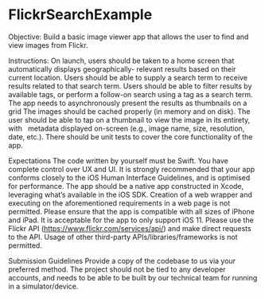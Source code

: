 # FlickrSearchExample
Objective:
Build a basic image viewer app that allows the user to find and view images from Flickr.

Instructions:
On launch, users should be taken to a home screen that automatically displays geographically- relevant results based on their current location.
Users should be able to supply a search term to receive results related to that search term.
Users should be able to filter results by available tags, or perform a follow-on search using a tag as a search term.
The app needs to asynchronously present the results as thumbnails on a grid
The images should be cached properly (in memory and on disk).
The user should be able to tap on a thumbnail to view the image in its entirety, with   metadata displayed on-screen (e.g., image name, size, resolution, date, etc.).
There should be unit tests to cover the core functionality of the app. 

Expectations
The code written by yourself must be Swift.
You have complete control over UX and UI. 
It is strongly recommended that your app conforms closely to the iOS Human Interface Guidelines, and is optimised for performance.
The app should be a native app constructed in Xcode, leveraging what’s available in the iOS SDK. Creation of a web wrapper and executing on the aforementioned requirements in a web page is not permitted.
Please ensure that the app is compatible with all sizes of iPhone and iPad. It is acceptable for the app to only support iOS 11.
Please use the Flickr API (https://www.flickr.com/services/api/) and make direct requests to the API.
Usage of other third-party APIs/libraries/frameworks is not permitted. 

Submission Guidelines
Provide a copy of the codebase to us via your preferred method. The project should not be tied to any developer accounts, and needs to be able to be built by our technical team for running in a simulator/device.
